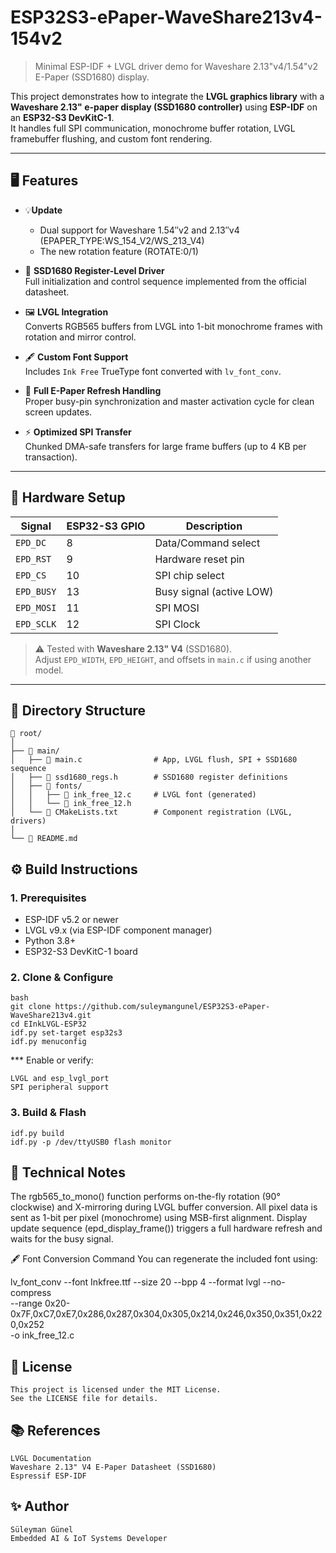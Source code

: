 # ESP32S3-ePaper-WaveShare213v4-154v2

> Minimal ESP-IDF + LVGL driver demo for Waveshare 2.13"v4/1.54"v2 E-Paper (SSD1680) display.

This project demonstrates how to integrate the **LVGL graphics library** with a **Waveshare 2.13" e-paper display (SSD1680 controller)** using **ESP-IDF** on an **ESP32-S3 DevKitC-1**.  
It handles full SPI communication, monochrome buffer rotation, LVGL framebuffer flushing, and custom font rendering.

---

## 🖥️ Features

- 💡**Update**  
  - Dual support for Waveshare 1.54″v2 and 2.13″v4 (EPAPER_TYPE:WS_154_V2/WS_213_V4)
  - The new rotation feature (ROTATE:0/1)

- 🧠 **SSD1680 Register-Level Driver**  
  Full initialization and control sequence implemented from the official datasheet.

- 🖼️ **LVGL Integration**  
  Converts RGB565 buffers from LVGL into 1-bit monochrome frames with rotation and mirror control.

- 🖋️ **Custom Font Support**  
  Includes `Ink Free` TrueType font converted with `lv_font_conv`.

- 🔁 **Full E-Paper Refresh Handling**  
  Proper busy-pin synchronization and master activation cycle for clean screen updates.

- ⚡ **Optimized SPI Transfer**  
  Chunked DMA-safe transfers for large frame buffers (up to 4 KB per transaction).

---

## 🧩 Hardware Setup

| Signal | ESP32-S3 GPIO | Description        |
|--------|----------------|--------------------|
| `EPD_DC` | 8  | Data/Command select |
| `EPD_RST` | 9  | Hardware reset pin  |
| `EPD_CS` | 10 | SPI chip select     |
| `EPD_BUSY` | 13 | Busy signal (active LOW) |
| `EPD_MOSI` | 11 | SPI MOSI           |
| `EPD_SCLK` | 12 | SPI Clock          |

> ⚠️ Tested with **Waveshare 2.13" V4** (SSD1680).  
> Adjust `EPD_WIDTH`, `EPD_HEIGHT`, and offsets in `main.c` if using another model.

---

## 🧱 Directory Structure
```
📁 root/
│
├── 📁 main/
│   ├── 📄 main.c                # App, LVGL flush, SPI + SSD1680 sequence
│   ├── 📄 ssd1680_regs.h        # SSD1680 register definitions
│   ├── 📁 fonts/
│   │   ├── 📄 ink_free_12.c     # LVGL font (generated)
│   │   └── 📄 ink_free_12.h
│   └── 📄 CMakeLists.txt        # Component registration (LVGL, drivers)
│
└── 📄 README.md
```

## ⚙️ Build Instructions

### 1. Prerequisites
- ESP-IDF v5.2 or newer  
- LVGL v9.x (via ESP-IDF component manager)  
- Python 3.8+  
- ESP32-S3 DevKitC-1 board

### 2. Clone & Configure
```
bash
git clone https://github.com/suleymangunel/ESP32S3-ePaper-WaveShare213v4.git
cd EInkLVGL-ESP32
idf.py set-target esp32s3
idf.py menuconfig
```

*** Enable or verify:
```
LVGL and esp_lvgl_port
SPI peripheral support
```
### 3. Build & Flash
```
idf.py build
idf.py -p /dev/ttyUSB0 flash monitor
```


## 🧠 Technical Notes
The rgb565_to_mono() function performs on-the-fly rotation (90° clockwise) and X-mirroring during LVGL buffer conversion.
All pixel data is sent as 1-bit per pixel (monochrome) using MSB-first alignment.
Display update sequence (epd_display_frame()) triggers a full hardware refresh and waits for the busy signal.

🖋️ Font Conversion Command
You can regenerate the included font using:

lv_font_conv --font Inkfree.ttf --size 20 --bpp 4 --format lvgl --no-compress \
  --range 0x20-0x7F,0xC7,0xE7,0x286,0x287,0x304,0x305,0x214,0x246,0x350,0x351,0x220,0x252 \
  -o ink_free_12.c


## 📄 License
```
This project is licensed under the MIT License.
See the LICENSE file for details.
```
## 📚 References
```
LVGL Documentation
Waveshare 2.13" V4 E-Paper Datasheet (SSD1680)
Espressif ESP-IDF
```

## ✨ Author
    Süleyman Günel
    Embedded AI & IoT Systems Developer


